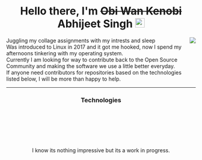 <h1 align="center"> Hello there, I'm <del>Obi Wan Kenobi</del> Abhijeet Singh <img src="https://media.giphy.com/media/hvRJCLFzcasrR4ia7z/giphy.gif" width="25px"></h1>

<img align="right" src="https://media.giphy.com/media/3ornk57KwDXf81rjWM/giphy.gif"  >

Juggling my collage assignments with my intrests and sleep</br>
Was introduced to Linux in 2017 and it got me hooked, now I spend my afternoons tinkering with my operating system.</br>
Currently I am looking for way to contribute back to the Open Source Community and making the software we use a little better everyday.</br>
If anyone need contributors for repositories based on the technologies listed below, I will be more than happy to help.</br>


---

<h3 align="center">Technologies</h3>

<div align="center" width="25%">
<img src="https://img.shields.io/badge/Python-14354C?style=flat&logo=python&logoColor=white" alt="" href="https://www.python.org/" align="center">
<img src="https://img.shields.io/badge/HTML-239120?style=flat&logo=html5&logoColor=white" alt="" href="https://developer.mozilla.org/en-US/docs/Web/HTML" align="center">
<img src="https://img.shields.io/badge/CSS3-1572B6?style=flat&logo=css3&logoColor=white" alt="" href="https://developer.mozilla.org/en-US/docs/Web/CSS" align="center"><br/>
<img src="https://img.shields.io/badge/JavaScript-323330?style=flat&logo=javascript&logoColor=F7DF1E" alt="" href="https://developer.mozilla.org/en-US/docs/Learn/JavaScript/First_steps/What_is_JavaScript" align="center">
<img src="https://img.shields.io/badge/Markdown-000000?style=flat&logo=markdown&logoColor=white" alt="" href="https://www.markdownguide.org/" align="center">
<img src="https://img.shields.io/badge/Django-092E20?style=flat&logo=django&logoColor=white" alt="" href="https://www.djangoproject.com/" align="center"><br/>
<img src="https://img.shields.io/badge/Linux-FCC624?style=flat&logo=linux&logoColor=black" alt="" href="https://www.linuxfoundation.org/" align="center">
<img src="https://img.shields.io/badge/Shell_Script-121011?style=flat&logo=gnu-bash&logoColor=white" alt="" href="https://www.gnu.org/software/bash/" align="center">
<img src="https://img.shields.io/badge/Arduino-00979D?style=flat&logo=Arduino&logoColor=white" alt="" href="https://www.arduino.cc/" align="center"><br/>
<img src="https://img.shields.io/badge/MySQL-00000F?style=flat&logo=mysql&logoColor=white" alt="" href="https://www.mysql.com/" align="center">
<img src="https://img.shields.io/badge/SQLite-07405E?style=flat&logo=sqlite&logoColor=white" alt="" href="https://sqlite.org/index.html" align="center">
<img src="https://img.shields.io/badge/VIM-%2311AB00.svg?&style=flat&logo=vim&logoColor=white" alt="" href="https://www.vim.org/" align="center">
</div>
<!-- Lean how to use the Img.shields.io to add more stuff when you learn them. -->
<br/>
<p align="center">I know its nothing impressive but its a work in progress.</p>
